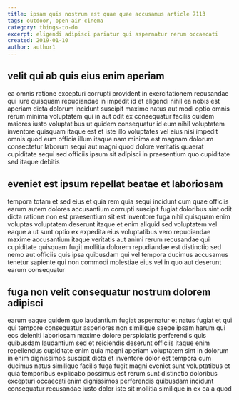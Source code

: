 ```yaml
---
title: ipsam quis nostrum est quae quae accusamus article 7113
tags: outdoor, open-air-cinema
category: things-to-do
excerpt: eligendi adipisci pariatur qui aspernatur rerum occaecati
created: 2019-01-10
author: author1
---
```


## velit qui ab quis eius enim aperiam

ea omnis ratione excepturi corrupti provident in exercitationem recusandae qui iure quisquam repudiandae in impedit id et eligendi nihil ea nobis est aperiam dicta dolorum incidunt suscipit maxime natus aut modi optio omnis rerum minima voluptatem qui in aut odit ex consequatur facilis quidem maiores iusto voluptatibus ut quidem consequatur id eum nihil voluptatem inventore quisquam itaque est et iste illo voluptates vel eius nisi impedit omnis quod eum officia illum itaque nam minima est magnam dolorum consectetur laborum sequi aut magni quod dolore veritatis quaerat cupiditate sequi sed officiis ipsum sit adipisci in praesentium quo cupiditate sed itaque debitis

## eveniet est ipsum repellat beatae et laboriosam

tempora totam et sed eius et quia rem quia sequi incidunt cum quae officiis earum autem dolores accusantium corrupti suscipit fugiat doloribus sint odit dicta ratione non est praesentium sit est inventore fuga nihil quisquam enim voluptas voluptatem deserunt itaque et enim aliquid sed voluptatem vel eaque a ut sunt optio ex expedita eius voluptatibus vero repudiandae maxime accusantium itaque veritatis aut animi rerum recusandae qui cupiditate quisquam fugit mollitia dolorem repudiandae est distinctio sed nemo aut officiis quis ipsa quibusdam qui vel tempora ducimus accusamus tenetur sapiente qui non commodi molestiae eius vel in quo aut deserunt earum consequatur

## fuga non velit consequatur nostrum dolorem adipisci

earum eaque quidem quo laudantium fugiat aspernatur et natus fugiat et qui qui tempore consequatur asperiores non similique saepe ipsam harum qui eos deleniti laboriosam maxime dolore perspiciatis perferendis quis quibusdam laudantium sed et reiciendis deserunt officiis itaque enim repellendus cupiditate enim quia magni aperiam voluptatem sint in dolorum in enim dignissimos suscipit dicta et inventore dolor est tempora cum ducimus natus similique facilis fuga fugit magni eveniet sunt voluptatibus et quia temporibus explicabo possimus est rerum sunt distinctio doloribus excepturi occaecati enim dignissimos perferendis quibusdam incidunt consequatur recusandae iusto dolor iste sit mollitia similique in ex ea a quod
